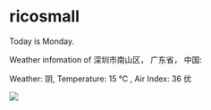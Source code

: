 # ricosmall

Today is Monday.

Weather infomation of 深圳市南山区， 广东省， 中国: 

Weather: 阴, Temperature: 15 ℃ , Air Index: 36 优

<img src="https://github-readme-stats.vercel.app/api?username=ricosmall&show_icons=true" />

